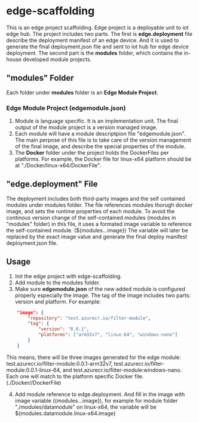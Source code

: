 # edge-scaffolding
This is an edge project scaffolding. Edge project is a deployable unit to iot edge hub. The project includes two parts. The first is **edge.deployment** file describe the deployment manifest of an edge device. And it is used to generate the final deployment.json file and sent to iot hub for edge device deployment. The second part is the **modules** folder, which contains the in-house developed module projects.

## "modules" Folder
Each folder under **modules** folder is an **Edge Module Project**.
### Edge Module Project (edgemodule.json)
1. Module is language specific. It is an implementation unit. The final output of the module project is a version managed image.
2. Each module will have a module descriptpion file "edgemodule.json". The main perpose of this file is to take care of the version management of the final image, and describe the special properties of the module.
3. The **Docker** folder under the project holds the DockerFiles per platforms. For example, the Docker file for linux-x64 platform should be at "./Docker/linux-x64/DockerFile".

## "edge.deployment" File
The deployment includes both third-party images and the self contained modules under modules folder. The file references modules thorugh docker image, and sets the runtime properties of each module. To avoid the continous version change of the self-contained modules (modules in "modules" folder) in this file, it uses a formated image variable to reference the self-contained module. (${modules.<modulename>.<platform>.image}) The variable will later be replaced by the exact image value and generate the final deploy manifest deployment.json file.

## Usage
1. Init the edge project with edge-scaffolding.
2. Add module to the modules folder. 
3. Make sure **edgemodule.json** of the new added module is configured properly especially the image. The tag of the image includes two parts: version and platform. For example:
```json
    "image": {
        "repository": "test.azurecr.io/filter-module",
        "tag": {
            "version": "0.0.1",
            "platforms": ["arm32v7", "linux-64", "windows-nano"]
        }
    }
```
This means, there will be three images generated for the edge module: test.azurecr.io/filter-module:0.0.1-arm32v7, test.azurecr.io/filter-module:0.0.1-linux-64, and test.azurecr.io/filter-module:windows-nano. Each one will match to the platform specific Docker file. (./Docker/<platform>/DockerFile)

4. Add module reference to edge.deployment. And fill in the image with image variable ({modules.<modulefoldername>.<platform>.image}), for example for module folder "./modules/datamodule" on linux-x64, the variable will be ${modules.datamodule.linux-x64.image}
